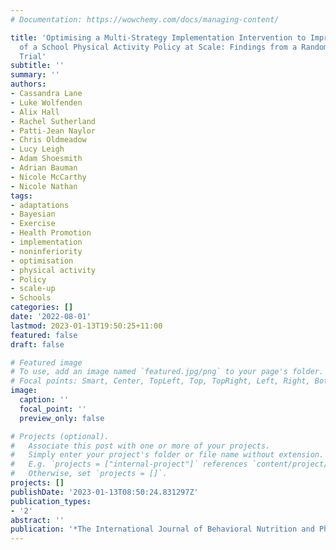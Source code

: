 ```yaml
---
# Documentation: https://wowchemy.com/docs/managing-content/

title: 'Optimising a Multi-Strategy Implementation Intervention to Improve the Delivery
  of a School Physical Activity Policy at Scale: Findings from a Randomised Noninferiority
  Trial'
subtitle: ''
summary: ''
authors:
- Cassandra Lane
- Luke Wolfenden
- Alix Hall
- Rachel Sutherland
- Patti-Jean Naylor
- Chris Oldmeadow
- Lucy Leigh
- Adam Shoesmith
- Adrian Bauman
- Nicole McCarthy
- Nicole Nathan
tags:
- adaptations
- Bayesian
- Exercise
- Health Promotion
- implementation
- noninferiority
- optimisation
- physical activity
- Policy
- scale-up
- Schools
categories: []
date: '2022-08-01'
lastmod: 2023-01-13T19:50:25+11:00
featured: false
draft: false

# Featured image
# To use, add an image named `featured.jpg/png` to your page's folder.
# Focal points: Smart, Center, TopLeft, Top, TopRight, Left, Right, BottomLeft, Bottom, BottomRight.
image:
  caption: ''
  focal_point: ''
  preview_only: false

# Projects (optional).
#   Associate this post with one or more of your projects.
#   Simply enter your project's folder or file name without extension.
#   E.g. `projects = ["internal-project"]` references `content/project/deep-learning/index.md`.
#   Otherwise, set `projects = []`.
projects: []
publishDate: '2023-01-13T08:50:24.831297Z'
publication_types:
- '2'
abstract: ''
publication: '*The International Journal of Behavioral Nutrition and Physical Activity*'
---
```

